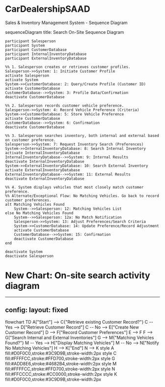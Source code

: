 # CarDealershipSAAD
Sales &amp; Inventory Management System - Sequence Diagram

sequenceDiagram
    title: Search On-Site Sequence Diagram

    participant Salesperson
    participant System
    participant CustomerDatabase
    participant InternalInventoryDatabase
    participant ExternalInventoryDatabase

    %% 1. Salesperson creates or retrieves customer profiles.
    Salesperson->>System: 1: Initiate Customer Profile
    activate Salesperson
    activate System
    System->>CustomerDatabase: 2: Query/Create Profile (Customer ID)
    activate CustomerDatabase
    CustomerDatabase-->>System: 3: Profile Data/Confirmation
    deactivate CustomerDatabase

    %% 2. Salesperson records customer vehicle preference.
    Salesperson->>System: 4: Record Vehicle Preference (Criteria)
    System->>CustomerDatabase: 5: Store Vehicle Preference
    activate CustomerDatabase
    CustomerDatabase-->>System: 6: Confirmation
    deactivate CustomerDatabase

    %% 3. Salesperson searches inventory, both internal and external based on customer preference.
    Salesperson->>System: 7: Request Inventory Search (Preferences)
    System->>InternalInventoryDatabase: 8: Search Internal Inventory
    activate InternalInventoryDatabase
    InternalInventoryDatabase-->>System: 9: Internal Results
    deactivate InternalInventoryDatabase
    System->>ExternalInventoryDatabase: 10: Search External Inventory
    activate ExternalInventoryDatabase
    ExternalInventoryDatabase-->>System: 11: External Results
    deactivate ExternalInventoryDatabase

    %% 4. System displays vehicles that most closely match customer preference.
    %% Alternate/Exceptional Flow: No Matching Vehicles. Go back to record customer preferences.
    alt Matching Vehicles Found
        System-->>Salesperson: 12: Matching Vehicles List
    else No Matching Vehicles Found
        System-->>Salesperson: 12a: No Match Notification
        Salesperson->>System: 13: Adjust Preferences/Search Criteria
        System->>CustomerDatabase: 14: Update Preference/Record Adjustment
        activate CustomerDatabase
        CustomerDatabase-->>System: 15: Confirmation
        deactivate CustomerDatabase
    end

    deactivate System
    deactivate Salesperson

# New Chart: On-site search activity diagram
---
config:
  layout: fixed
---
flowchart TD
    A["Start"] --> C{"Retrieve existing Customer Record?"}
    C -- Yes --> D["Retrieve Customer Record"]
    C -- No --> E["Create New Customer Record"]
    D --> F["Record Customer Preferences"]
    E --> F
    F --> G["Search Internal and External Inventories"]
    G --> M{"Matching Vehicles Found?"}
    M -- Yes --> H["Display Matching Vehicles"]
    M -- No --> N["Notify No Matching Vehicles"]
    H --> K["End"]
    N --> K
    style A fill:#D0F0C0,stroke:#3C9D9B,stroke-width:2px
    style C fill:#FFFFCC,stroke:#FFD700,stroke-width:2px
    style G fill:#ADD8E6,stroke:#4682B4,stroke-width:2px
    style M fill:#FFFFCC,stroke:#FFD700,stroke-width:2px
    style N fill:#FFCCCC,stroke:#CC0000,stroke-width:2px
    style K fill:#D0F0C0,stroke:#3C9D9B,stroke-width:2px
